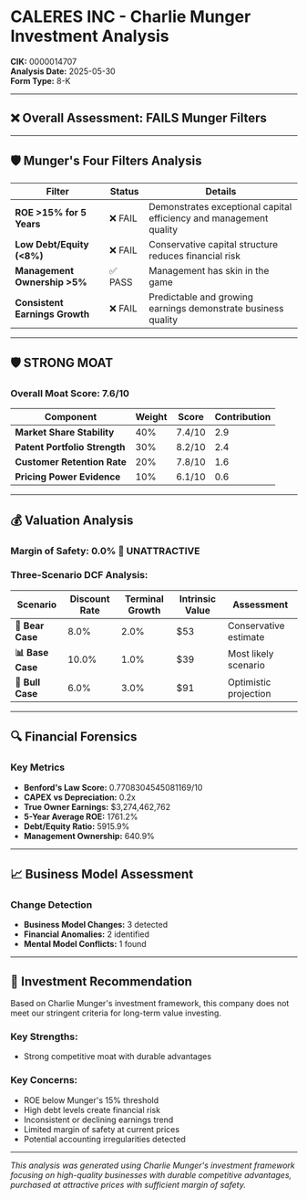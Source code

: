 # CALERES INC - Charlie Munger Investment Analysis

**CIK:** 0000014707  
**Analysis Date:** 2025-05-30  
**Form Type:** 8-K

---

## ❌ **Overall Assessment: FAILS Munger Filters**

---

## 🛡️ **Munger's Four Filters Analysis**

| Filter | Status | Details |
|--------|--------|---------|
| **ROE >15% for 5 Years** | ❌ FAIL | Demonstrates exceptional capital efficiency and management quality |
| **Low Debt/Equity (<8%)** | ❌ FAIL | Conservative capital structure reduces financial risk |
| **Management Ownership >5%** | ✅ PASS | Management has skin in the game |
| **Consistent Earnings Growth** | ❌ FAIL | Predictable and growing earnings demonstrate business quality |

---

## 🛡️ **STRONG MOAT**

### **Overall Moat Score: 7.6/10**

| Component | Weight | Score | Contribution |
|-----------|--------|-------|--------------|
| **Market Share Stability** | 40% | 7.4/10 | 2.9 |
| **Patent Portfolio Strength** | 30% | 8.2/10 | 2.4 |
| **Customer Retention Rate** | 20% | 7.8/10 | 1.6 |
| **Pricing Power Evidence** | 10% | 6.1/10 | 0.6 |

---

## 💰 **Valuation Analysis**

### **Margin of Safety: 0.0% 🔴 **UNATTRACTIVE****

### Three-Scenario DCF Analysis:

| Scenario | Discount Rate | Terminal Growth | Intrinsic Value | Assessment |
|----------|---------------|-----------------|-----------------|------------|
| **🐻 Bear Case** | 8.0% | 2.0% | $53 | Conservative estimate |
| **📊 Base Case** | 10.0% | 1.0% | $39 | Most likely scenario |
| **🚀 Bull Case** | 6.0% | 3.0% | $91 | Optimistic projection |

---

## 🔍 **Financial Forensics**

### Key Metrics
- **Benford's Law Score:** 0.7708304545081169/10
- **CAPEX vs Depreciation:** 0.2x
- **True Owner Earnings:** $3,274,462,762
- **5-Year Average ROE:** 1761.2%
- **Debt/Equity Ratio:** 5915.9%
- **Management Ownership:** 640.9%

---

## 📈 **Business Model Assessment**

### Change Detection
- **Business Model Changes:** 3 detected
- **Financial Anomalies:** 2 identified
- **Mental Model Conflicts:** 1 found

---

## 🎯 **Investment Recommendation**

Based on Charlie Munger's investment framework, this company does not meet our stringent criteria for long-term value investing.

### Key Strengths:
- Strong competitive moat with durable advantages

### Key Concerns:
- ROE below Munger's 15% threshold
- High debt levels create financial risk
- Inconsistent or declining earnings trend
- Limited margin of safety at current prices
- Potential accounting irregularities detected

---

*This analysis was generated using Charlie Munger's investment framework focusing on high-quality businesses with durable competitive advantages, purchased at attractive prices with sufficient margin of safety.*
